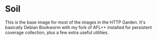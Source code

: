 # Soil
This is the base image for most of the images in the HTTP Garden. It's basically Debian Bookworm with my fork of AFL++ installed for persistent coverage collection, plus a few extra useful utilities.
